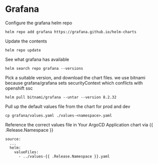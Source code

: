# Grafana

Configure the grafana helm repo

    helm repo add grafana https://grafana.github.io/helm-charts

Update the contents

    helm repo update

See what grafana has available

    helm search repo grafana --versions

Pick a suitable version, and download the chart files. we use bitnami because grafana/grafana sets securityContext which conflicts with openshift ssc

    helm pull bitnami/grafana --untar --version 8.2.32


Pull up the default values file from the chart for prod and dev

    cp grafana/values.yaml ./values-<namespace>.yaml


Reference the correct values file in Your ArgoCD Application chart via {{ .Release.Namespace }}

```
source:
  ...
  helm:
    valueFiles: 
      - ../values-{{ .Release.Namespace }}.yaml
```